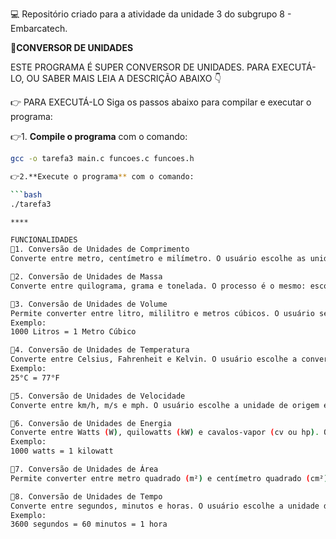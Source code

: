 💻 Repositório criado para a atividade da unidade 3 do subgrupo 8 - Embarcatech.

📝**CONVERSOR DE UNIDADES** 

ESTE PROGRAMA É SUPER CONVERSOR DE  UNIDADES. PARA EXECUTÁ-LO, OU SABER MAIS LEIA A DESCRIÇÃO ABAIXO 👇

👉 PARA EXECUTÁ-LO
Siga os passos abaixo para compilar e executar o programa:

👉1. **Compile o programa** com o comando:

   ```bash
   gcc -o tarefa3 main.c funcoes.c funcoes.h
   
👉2.**Execute o programa** com o comando:

  ```bash
  ./tarefa3

****

FUNCIONALIDADES
📌1. Conversão de Unidades de Comprimento
Converte entre metro, centímetro e milímetro. O usuário escolhe as unidades de origem e destino, insere o valor, e o resultado é exibido.

📌2. Conversão de Unidades de Massa
Converte entre quilograma, grama e tonelada. O processo é o mesmo: escolha das unidades de origem e destino, inserção do valor, e exibição do resultado.

📌3. Conversão de Unidades de Volume
Permite converter entre litro, mililitro e metros cúbicos. O usuário seleciona as unidades e o valor a ser convertido, e o programa exibe o resultado da conversão.
Exemplo:
1000 Litros = 1 Metro Cúbico

📌4. Conversão de Unidades de Temperatura
Converte entre Celsius, Fahrenheit e Kelvin. O usuário escolhe a conversão desejada, insere o valor, e o resultado é mostrado.
Exemplo:
25°C = 77°F

📌5. Conversão de Unidades de Velocidade
Converte entre km/h, m/s e mph. O usuário escolhe a unidade de origem e destino e o programa exibe o valor convertido.

📌6. Conversão de Unidades de Energia
Converte entre Watts (W), quilowatts (kW) e cavalos-vapor (cv ou hp). O valor inserido é convertido com base nas unidades selecionadas.
Exemplo:
1000 watts = 1 kilowatt

📌7. Conversão de Unidades de Área
Permite converter entre metro quadrado (m²) e centímetro quadrado (cm²). O usuário escolhe as unidades e o valor é convertido.

📌8. Conversão de Unidades de Tempo
Converte entre segundos, minutos e horas. O usuário escolhe a unidade de entrada e o programa converte para as outras unidades correspondentes.
Exemplo:
3600 segundos = 60 minutos = 1 hora


